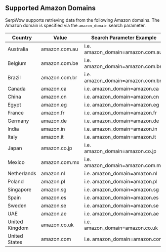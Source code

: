 Supported Amazon Domains
------------------------

SerpWow supports retrieving data from the following Amazon domains. The Amazon domain is specified via the `amazon_domain` search parameter.

| Country | Value | Search Parameter Example |
| --- | --- | --- |
| Australia | amazon.com.au | i.e. amazon\_domain=amazon.com.au |
| Belgium | amazon.com.be | i.e. amazon\_domain=amazon.com.be |
| Brazil | amazon.com.br | i.e. amazon\_domain=amazon.com.br |
| Canada | amazon.ca | i.e. amazon\_domain=amazon.ca |
| China | amazon.cn | i.e. amazon\_domain=amazon.cn |
| Egypt | amazon.eg | i.e. amazon\_domain=amazon.eg |
| France | amazon.fr | i.e. amazon\_domain=amazon.fr |
| Germany | amazon.de | i.e. amazon\_domain=amazon.de |
| India | amazon.in | i.e. amazon\_domain=amazon.in |
| Italy | amazon.it | i.e. amazon\_domain=amazon.it |
| Japan | amazon.co.jp | i.e. amazon\_domain=amazon.co.jp |
| Mexico | amazon.com.mx | i.e. amazon\_domain=amazon.com.mx |
| Netherlands | amazon.nl | i.e. amazon\_domain=amazon.nl |
| Poland | amazon.pl | i.e. amazon\_domain=amazon.pl |
| Singapore | amazon.sg | i.e. amazon\_domain=amazon.sg |
| Spain | amazon.es | i.e. amazon\_domain=amazon.es |
| Sweden | amazon.se | i.e. amazon\_domain=amazon.se |
| UAE | amazon.ae | i.e. amazon\_domain=amazon.ae |
| United Kingdom | amazon.co.uk | i.e. amazon\_domain=amazon.co.uk |
| United States | amazon.com | i.e. amazon\_domain=amazon.com |
